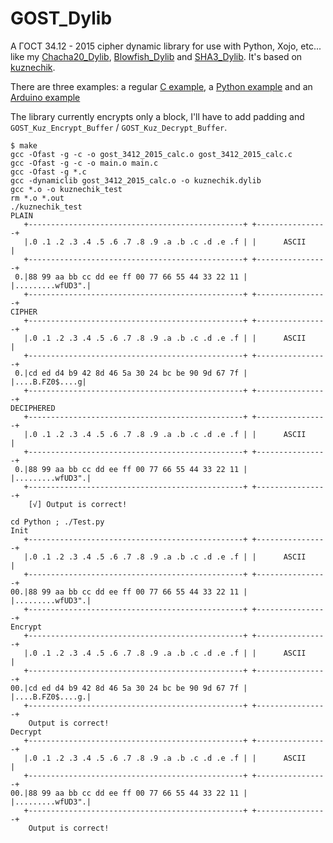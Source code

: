 # GOST_Dylib

A ГОСТ 34.12 - 2015 cipher dynamic library for use with Python, Xojo, etc... like my [Chacha20_Dylib](https://github.com/Kongduino/Chacha20_Dylib), [Blowfish_Dylib](https://github.com/Kongduino/Blowfish_Dylib) and [SHA3_Dylib](https://github.com/Kongduino/SHA3_Dylib). It's based on [kuznechik](https://github.com/drobotun/kuznechik).

There are three examples: a regular [C example](main.c), a [Python example](./Python/) and an [Arduino example](./Arduino/Kuznechik_Test/)

The library currently encrypts only a block, I'll have to add padding and `GOST_Kuz_Encrypt_Buffer` / `GOST_Kuz_Decrypt_Buffer`.

```
$ make
gcc -Ofast -g -c -o gost_3412_2015_calc.o gost_3412_2015_calc.c
gcc -Ofast -g -c -o main.o main.c
gcc -Ofast -g *.c
gcc -dynamiclib gost_3412_2015_calc.o -o kuznechik.dylib
gcc *.o -o kuznechik_test
rm *.o *.out
./kuznechik_test
PLAIN
   +------------------------------------------------+ +----------------+
   |.0 .1 .2 .3 .4 .5 .6 .7 .8 .9 .a .b .c .d .e .f | |      ASCII     |
   +------------------------------------------------+ +----------------+
 0.|88 99 aa bb cc dd ee ff 00 77 66 55 44 33 22 11 | |.........wfUD3".|
   +------------------------------------------------+ +----------------+
CIPHER
   +------------------------------------------------+ +----------------+
   |.0 .1 .2 .3 .4 .5 .6 .7 .8 .9 .a .b .c .d .e .f | |      ASCII     |
   +------------------------------------------------+ +----------------+
 0.|cd ed d4 b9 42 8d 46 5a 30 24 bc be 90 9d 67 7f | |....B.FZ0$....g|
   +------------------------------------------------+ +----------------+
DECIPHERED
   +------------------------------------------------+ +----------------+
   |.0 .1 .2 .3 .4 .5 .6 .7 .8 .9 .a .b .c .d .e .f | |      ASCII     |
   +------------------------------------------------+ +----------------+
 0.|88 99 aa bb cc dd ee ff 00 77 66 55 44 33 22 11 | |.........wfUD3".|
   +------------------------------------------------+ +----------------+
    [√] Output is correct!

cd Python ; ./Test.py
Init
   +------------------------------------------------+ +----------------+
   |.0 .1 .2 .3 .4 .5 .6 .7 .8 .9 .a .b .c .d .e .f | |      ASCII     |
   +------------------------------------------------+ +----------------+
00.|88 99 aa bb cc dd ee ff 00 77 66 55 44 33 22 11 | |.........wfUD3".|
   +------------------------------------------------+ +----------------+
Encrypt
   +------------------------------------------------+ +----------------+
   |.0 .1 .2 .3 .4 .5 .6 .7 .8 .9 .a .b .c .d .e .f | |      ASCII     |
   +------------------------------------------------+ +----------------+
00.|cd ed d4 b9 42 8d 46 5a 30 24 bc be 90 9d 67 7f | |....B.FZ0$....g.|
   +------------------------------------------------+ +----------------+
    Output is correct!
Decrypt
   +------------------------------------------------+ +----------------+
   |.0 .1 .2 .3 .4 .5 .6 .7 .8 .9 .a .b .c .d .e .f | |      ASCII     |
   +------------------------------------------------+ +----------------+
00.|88 99 aa bb cc dd ee ff 00 77 66 55 44 33 22 11 | |.........wfUD3".|
   +------------------------------------------------+ +----------------+
    Output is correct!
```
